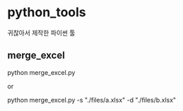 # python_tools
귀찮아서 제작한 파이썬 툴


## merge_excel
python merge_excel.py

or

python merge_excel.py -s "./files/a.xlsx" -d "./files/b.xlsx"
